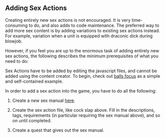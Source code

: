 ## Adding Sex Actions

Creating entirely new sex actions is not encouraged. It is very time-consuming to do, and also adds to
code maintenance. The preferred way to add more sex content is by adding variations to existing sex actions instead.
For example, variation when a unit is equipped with draconic dick during blowjob.

However, if you feel you are up to the enormous task of adding entirely new sex actions, the following
describes the minimum prerequisites of what you need to do:

Sex Actions have to be added by editing the javascript files, and cannot be added using the content creator.
To begin, check out [balls focus](src/scripts/classes/sex/action/penis/mouth/PenisMouthDomBallsFocus.js) as
a simple and self-contained example.

In order to add a sex action into the game, you have to do all the following:

1. Create a new sex manual [here](project/twee/item/questitem/sexmanual.twee).

2. Create the sex action file, like cock slap above. Fill in the descriptions, tags, requirements
(in particular requiring the sex manual above), and so on until completed.

3. Create a quest that gives out the sex manual.
